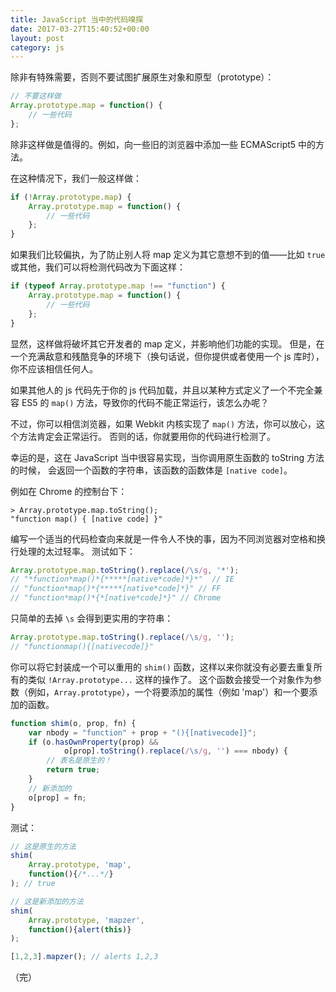 ```yaml
---
title: JavaScript 当中的代码嗅探
date: 2017-03-27T15:40:52+00:00
layout: post
category: js
---
```

除非有特殊需要，否则不要试图扩展原生对象和原型（prototype）：

```javascript
// 不要这样做
Array.prototype.map = function() {
	// 一些代码
};
```

除非这样做是值得的。例如，向一些旧的浏览器中添加一些 ECMAScript5 中的方法。

在这种情况下，我们一般这样做：

```javascript
if (!Array.prototype.map) {
	Array.prototype.map = function() {
		// 一些代码
	};
}
```

如果我们比较偏执，为了防止别人将 map 定义为其它意想不到的值——比如 `true` 或其他，我们可以将检测代码改为下面这样：

```javascript
if (typeof Array.prototype.map !== "function") {
	Array.prototype.map = function() {
		// 一些代码
	};
}
```

显然，这样做将破坏其它开发者的 map 定义，并影响他们功能的实现。
但是，在一个充满敌意和残酷竞争的环境下（换句话说，但你提供或者使用一个 js 库时），你不应该相信任何人。

如果其他人的 js 代码先于你的 js 代码加载，并且以某种方式定义了一个不完全兼容 ES5 的 `map()` 方法，导致你的代码不能正常运行，该怎么办呢？

不过，你可以相信浏览器，如果 Webkit 内核实现了 `map()` 方法，你可以放心，这个方法肯定会正常运行。
否则的话，你就要用你的代码进行检测了。

幸运的是，这在 JavaScript 当中很容易实现，当你调用原生函数的 toString 方法的时候，
会返回一个函数的字符串，该函数的函数体是 `[native code]`。

例如在 Chrome 的控制台下：

    > Array.prototype.map.toString();
    "function map() { [native code] }"

编写一个适当的代码检查向来就是一件令人不快的事，因为不同浏览器对空格和换行处理的太过轻率。
测试如下：

```javascript
Array.prototype.map.toString().replace(/\s/g, '*');
// "*function*map()*{*****[native*code]*}*"  // IE
// "function*map()*{*****[native*code]*}" // FF
// "function*map()*{*[native*code]*}" // Chrome
```

只简单的去掉 `\s` 会得到更实用的字符串：

```javascript
Array.prototype.map.toString().replace(/\s/g, '');
// "functionmap(){[nativecode]}"
```

你可以将它封装成一个可以重用的 `shim()` 函数，这样以来你就没有必要去重复所有的类似 `!Array.prototype...` 这样的操作了。
这个函数会接受一个对象作为参数（例如，`Array.prototype`），一个将要添加的属性（例如 'map'）和一个要添加的函数。

```javascript
function shim(o, prop, fn) {
	var nbody = "function" + prop + "(){[nativecode]}";
	if (o.hasOwnProperty(prop) && 
			o[prop].toString().replace(/\s/g, '') === nbody) {
		// 表名是原生的！ 
		return true;
	}
	// 新添加的 
	o[prop] = fn;
}
```

测试：

```javascript
// 这是原生的方法
shim(
	Array.prototype, 'map',
	function(){/*...*/}
); // true

// 这是新添加的方法
shim(
	Array.prototype, 'mapzer',
	function(){alert(this)}
);

[1,2,3].mapzer(); // alerts 1,2,3
```

（完）
